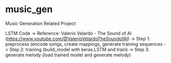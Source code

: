 # music_gen
Music Generation Related Project

LSTM Code 
-> Reference: Valerio Velardo - The Sound of AI (https://www.youtube.com/@ValerioVelardoTheSoundofAI)
-> Step 1: preprocess (encode songs, create mappings, generate training sequences
-> Step 2: training (build_model with keras.LSTM and train)
-> Step 3: generate melody (load trained model and generate melody)
